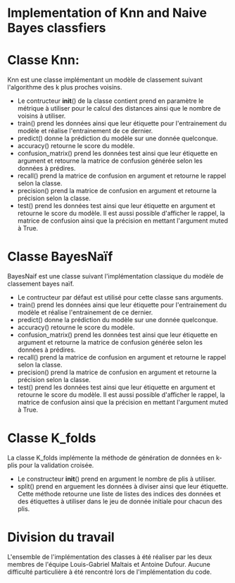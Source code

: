 # Implementation of Knn and Naive Bayes classfiers
# Classe Knn:
Knn est une classe implémentant un modèle de classement suivant l'algorithme des k plus proches voisins.
- Le contructeur __init__() de la classe contient prend en paramètre le métrique à utiliser pour le calcul des distances ainsi que le nombre de voisins à utiliser. 
- train() prend les données ainsi que leur étiquette pour l'entrainement du modèle et réalise l'entrainement de ce dernier.
- predict() donne la prédiction du modèle sur une donnée quelconque.
- accuracy() retourne le score du modèle.
- confusion_matrix() prend les données test ainsi que leur étiquette en argument et retourne la matrice de confusion générée selon les données à prédires.
- recall() prend la matrice de confusion en argument et retourne le rappel selon la classe.
- precision() prend la matrice de confusion en argument et retourne la précision selon la classe.
- test() prend les données test ainsi que leur étiquette en argument et retourne le score du modèle. Il est aussi possible d'afficher le rappel, la matrice de confusion ainsi que la précision en mettant l'argument muted à True.

# Classe BayesNaïf
BayesNaif est une classe suivant l'implémentation classique du modèle de classement bayes naïf.
- Le contructeur par défaut est utilisé pour cette classe sans arguments.
- train() prend les données ainsi que leur étiquette pour l'entrainement du modèle et réalise l'entrainement de ce dernier.
- predict() donne la prédiction du modèle sur une donnée quelconque.
- accuracy() retourne le score du modèle.
- confusion_matrix() prend les données test ainsi que leur étiquette en argument et retourne la matrice de confusion générée selon les données à prédires.
- recall() prend la matrice de confusion en argument et retourne le rappel selon la classe.
- precision() prend la matrice de confusion en argument et retourne la précision selon la classe.
- test() prend les données test ainsi que leur étiquette en argument et retourne le score du modèle. Il est aussi possible d'afficher le rappel, la matrice de confusion ainsi que la précision en mettant l'argument muted à True.

# Classe K_folds
La classe K_folds implémente la méthode de génération de données en k-plis pour la validation croisée.
- Le constructeur __init__() prend en argument le nombre de plis à utiliser.
- split() prend en arguement les données à diviser ainsi que leur étiquette. Cette méthode retourne une liste de listes des indices des données et des étiquettes à utiliser dans le jeu de donnée initiale pour chacun des plis.


# Division du travail
L'ensemble de l'implémentation des classes à été réaliser par les deux membres de l'équipe Louis-Gabriel Maltais et Antoine Dufour. Aucune difficulté particulière à été rencontré lors de l'implémentation du code.
